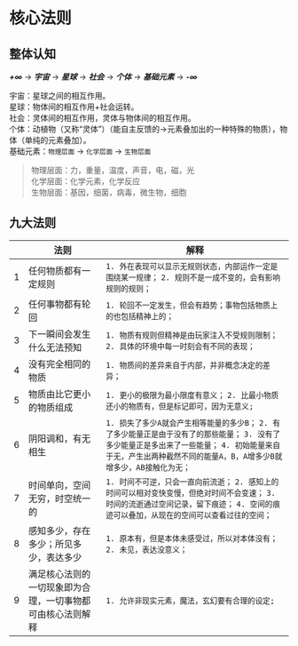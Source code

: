 # 核心法则

## 整体认知

***+∞*** -> ***宇宙*** -> ***星球*** -> ***社会*** -> ***个体*** -> ***基础元素*** -> ***-∞***  

宇宙：星球之间的相互作用。  
星球：物体间的相互作用+社会运转。  
社会：灵体间的相互作用，灵体与物体间的相互作用。  
个体：动植物（又称“灵体”）（能自主反馈的->元素叠加出的一种特殊的物质），物体（单纯的元素叠加）。  
基础元素：`物理层面` -> `化学层面` -> `生物层面` 
>物理层面：力，重量，温度，声音，电，磁，光  
>化学层面：化学元素，化学反应  
>生物层面：基因，细菌，病毒，微生物，细胞  

## 九大法则

||法则|解释|
|-|-|-|
|1|任何物质都有一定规则|`1. 外在表现可以显示无规则状态，内部运作一定是围绕某一规律；`  `2. 规则不是一成不变的，会有影响规则的规则；`|
|2|任何事物都有轮回|`1. 轮回不一定发生，但会有趋势；事物包括物质上的也包括精神上的；`|
|3|下一瞬间会发生什么无法预知|`1. 物质有规则但精神是由玩家注入不受规则限制；`  `2. 具体的环境中每一时刻会有不同的表现；`|
|4|没有完全相同的物质|`1. 物质间的差异来自于内部，并非概念决定的差异；`|
|5|物质由比它更小的物质组成|`1. 更小的极限为最小限度有意义；`  `2. 比最小物质还小的物质有，但是标记即可，因为无意义;`|
|6|阴阳调和，有无相生|`1. 损失了多少A就会产生相等能量的多少B；`  `2. 有了多少能量正是由于没有了的那些能量；`  `3. 没有了多少能量正是多出来了一些能量；`  `4. 初始能量来自于无，产生出两种截然不同的能量A，B，A增多少B就增多少，AB接触化为无；`|
|7|时间单向，空间无穷，时空统一的|`1. 时间不可逆，只会一直向前流逝；`  `2. 感知上的时间可以相对变快变慢，但绝对时间不会变速；`  `3. 时间的流逝通过空间记录，留下痕迹；`  `4. 空间的痕迹可以叠加，从现在的空间可以查看过往的空间；`|
|8|感知多少，存在多少；所见多少，表达多少|`1. 原本有，但是本体未感受过，所以对本体没有；`  `2. 未见，表达没意义；`|
|9|满足核心法则的一切现象即为合理，一切事物都可由核心法则解释|`1. 允许非现实元素，魔法，玄幻要有合理的设定;`|
